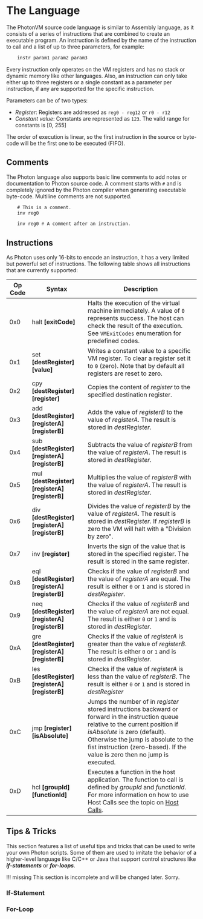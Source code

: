 # The Language
The PhotonVM source code language is similar to Assembly language, as it consists of a series of instructions that are combined to create an executable program. An instruction is defined by the name of the instruction to call and a list of up to three parameters, for example:
``` asm
	instr param1 param2 param3   
```

Every instruction only operates on the VM registers and has no stack or dynamic memory like other languages. Also, an instruction can only take either up to three registers or a single constant as a parameter per instruction, if any are supported for the specific instruction.

Parameters can be of two types:

- *Register*: Registers are addressed as ``reg0 - reg12`` or ``r0 - r12``
- *Constant value*: Constants are represented as `123`. The valid range for constants is [0, 255]

The order of execution is linear, so the first instruction in the source or byte-code will be the first one to be executed (FIFO).

## Comments
The Photon language also supports basic line comments to add notes or documentation to Photon source code. A comment starts with `#` and is completely ignored by the Photon compiler when generating executable byte-code. Multiline comments are not supported.
``` asm
	# This is a comment.
	inv reg0

	inv reg0 # A comment after an instruction.
```

## Instructions
As Photon uses only 16-bits to encode an instruction, it has a very limited but powerful set of instructions. The following table shows all instructions that are currently supported:

| Op Code | Syntax                                         | Description                                                                                                                                                                                                                                                                                |
| ------- | ---------------------------------------------- | ------------------------------------------------------------------------------------------------------------------------------------------------------------------------------------------------------------------------------------------------------------------------------------------ |
| 0x0     | halt **[exitCode]**                            | Halts the execution of the virtual machine immediately. A value of `0` represents success. The host can check the result of the execution. See `VMExitCodes` enumeration for predefined codes.                                                                                             |
| 0x1     | set **[destRegister] [value]**                 | Writes a constant value to a specific VM register. To clear a register set it to `0` (zero). Note that by default all registers are reset to zero.                                                                                                                                         |
| 0x2     | cpy **[destRegister] [register]**              | Copies the content of *register* to the specified destination register.                                                                                                                                                                                                                    |
| 0x3     | add **[destRegister] [registerA] [registerB]** | Adds the value of *registerB* to the value of *registerA*. The result is stored in *destRegister*.                                                                                                                                                                                         |
| 0x4     | sub **[destRegister] [registerA] [registerB]** | Subtracts the value of *registerB* from the value of *registerA*. The result is stored in *destRegister*.                                                                                                                                                                                  |
| 0x5     | mul **[destRegister] [registerA] [registerB]** | Multiplies the value of *registerB* with the value of *registerA*. The result is stored in *destRegister*.                                                                                                                                                                                 |
| 0x6     | div **[destRegister] [registerA] [registerB]** | Divides the value of *registerB* by the value of *registerA*. The result is stored in *destRegister*. If *registerB* is zero the VM will halt with a "Division by zero".                                                                                                                   |
| 0x7     | inv **[register]**                             | Inverts the sign of the value that is stored in the specified register. The result is stored in the same register.                                                                                                                                                                         |
| 0x8     | eql **[destRegister] [registerA] [registerB]** | Checks if the value of *registerB* and the value of *registerA* are equal. The result is either `0` or `1` and is stored in *destRegister*.                                                                                                                                                |
| 0x9     | neq **[destRegister] [registerA] [registerB]** | Checks if the value of *registerB* and the value of *registerA* are not equal. The result is either `0` or `1` and is stored in *destRegister*.                                                                                                                                            |
| 0xA     | gre **[destRegister] [registerA] [registerB]** | Checks if the value of *registerA* is greater than the value of *registerB*. The result is either `0` or `1` and is stored in *destRegister*.                                                                                                                                              |
| 0xB     | les **[destRegister] [registerA] [registerB]** | Checks if the value of *registerA* is less than the value of *registerB*. The result is either `0` or `1` and is stored in *destRegister*                                                                                                                                                  |
| 0xC     | jmp **[register] [isAbsolute]**                | Jumps the number of in *register* stored instructions backward or forward in the instruction queue relative to the current position if *isAbsolute* is zero (default). Otherwise the jump is absolute to the fist instruction (zero-based). If the value is zero then no jump is executed. |
| 0xD     | hcl **[groupId] [functionId]**                 | Executes a function in the host application. The function to call is defined by *groupId* and *functionId*. For more information on how to use Host Calls see the topic on [Host Calls](integration-guide/#host-calls).                                                                    |


## Tips & Tricks

This section features a list of useful tips and tricks that can be used to write your own Photon scripts. Some of them are used to imitate the behavior of a higher-level language like C/C++ or Java that support control structures like ***if-statements*** or ***for-loops***.

!!! missing
	This section is incomplete and will be changed later. Sorry.

### If-Statement

### For-Loop